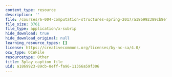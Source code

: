 ```yaml
---
content_type: resource
description: ''
file: /courses/6-004-computation-structures-spring-2017/a186992389cb8efffa9611366a59f306_VHVsCE9XmQk.srt
file_size: 3761
file_type: application/x-subrip
hide_download: true
hide_download_original: null
learning_resource_types: []
license: https://creativecommons.org/licenses/by-nc-sa/4.0/
ocw_type: OCWFile
resourcetype: Other
title: 3play caption file
uid: a1869923-89cb-8eff-fa96-11366a59f306
---
```

